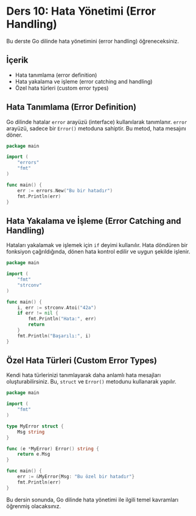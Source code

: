 # Ders 10: Hata Yönetimi (Error Handling)

Bu derste Go dilinde hata yönetimini (error handling) öğreneceksiniz.

## İçerik

- Hata tanımlama (error definition)
- Hata yakalama ve işleme (error catching and handling)
- Özel hata türleri (custom error types)

## Hata Tanımlama (Error Definition)

Go dilinde hatalar `error` arayüzü (interface) kullanılarak tanımlanır. `error` arayüzü, sadece bir `Error()` metoduna sahiptir. Bu metod, hata mesajını döner.

```go
package main

import (
    "errors"
    "fmt"
)

func main() {
    err := errors.New("Bu bir hatadır")
    fmt.Println(err)
}
```

## Hata Yakalama ve İşleme (Error Catching and Handling)

Hataları yakalamak ve işlemek için `if` deyimi kullanılır. Hata döndüren bir fonksiyon çağrıldığında, dönen hata kontrol edilir ve uygun şekilde işlenir.

```go
package main

import (
    "fmt"
    "strconv"
)

func main() {
    i, err := strconv.Atoi("42a")
    if err != nil {
        fmt.Println("Hata:", err)
        return
    }
    fmt.Println("Başarılı:", i)
}
```

## Özel Hata Türleri (Custom Error Types)

Kendi hata türlerinizi tanımlayarak daha anlamlı hata mesajları oluşturabilirsiniz. Bu, `struct` ve `Error()` metodunu kullanarak yapılır.

```go
package main

import (
    "fmt"
)

type MyError struct {
    Msg string
}

func (e *MyError) Error() string {
    return e.Msg
}

func main() {
    err := &MyError{Msg: "Bu özel bir hatadır"}
    fmt.Println(err)
}
```

Bu dersin sonunda, Go dilinde hata yönetimi ile ilgili temel kavramları öğrenmiş olacaksınız.
